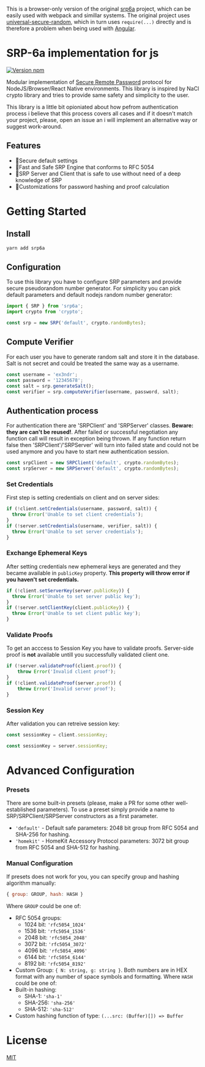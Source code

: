 This is a browser-only version of the original [srp6a](https://www.npmjs.com/package/srp6a) project, which can be easily
used with webpack and simillar systems. The original project uses [universal-secure-random](https://www.npmjs.com/package/universal-secure-random), which in turn uses `require(...)` directly and is therefore a problem when being
used with [Angular](https://angular.io/).

# SRP-6a implementation for js
[![Version npm](https://img.shields.io/npm/v/srp6a.svg?logo=npm)](https://www.npmjs.com/package/srp6a)

Modular implementation of [Secure Remote Password](http://srp.stanford.edu/) protocol for NodeJS/Browser/React Native environments. This library is inspired by NaCl crypto library and tries to provide same safety and simplicity to the user.

This library is a little bit opioniated about how pefrom authentication process i believe that this process covers all cases and if it doesn't match your project, please, open an issue an i will implement an alternative way or suggest work-around.

## Features
* 💪Secure default settings
* 🚀Fast and Safe SRP Engine that conforms to RFC 5054
* 🦺SRP Server and Client that is safe to use without need of a deep knowledge of SRP
* 🧐Customizations for password hashing and proof calculation

# Getting Started

## Install
```bash
yarn add srp6a
```

## Configuration
To use this library you have to configure SRP parameters and provide secure pseudorandom number generator. 
For simplicity you can pick default parameters and default nodejs random number generator:

```js
import { SRP } from 'srp6a';
import crypto from 'crypto';

const srp = new SRP('default', crypto.randomBytes);
```

## Compute Verifier
For each user you have to generate random salt and store it in the database. Salt is not secret and could be treated the same way as a username.

```js
const username = 'ex3ndr';
const password = '12345678';
const salt = srp.generateSalt();
const verifier = srp.computeVerifier(username, password, salt);
```

## Authentication process
For authentication there are 'SRPClient' and 'SRPServer' classes. **Beware: they are can't be reused!**. After failed or successful negotiation any function call will result in exception being thrown.
If any function return false then 'SRPClient'/'SRPServer' will turn into failed state and could not be used anymore and you have to start new authentication session.

```js
const srpClient = new SRPClient('default', crypto.randomBytes);
const srpServer = new SRPServer('default', crypto.randomBytes);
```

### Set Credentials
First step is setting credentials on client and on server sides:
```js
if (!client.setCredentials(username, password, salt)) {
  throw Error('Unable to set client credentials');
}
if (!server.setCredentials(username, verifier, salt)) {
  throw Error('Unable to set server credentials');
}
```

### Exchange Ephemeral Keys
After setting credentials new ephemeral keys are generated and they became available in `publicKey` property. **This property will throw error if you haven't set credentials.**
```js
if (!client.setServerKey(server.publicKey)) {
  throw Error('Unable to set server public key');
}
if (!server.setClientKey(client.publicKey)) {
  throw Error('Unable to set client public key');
}
```



### Validate Proofs
To get an acccess to Session Key you have to validate proofs. Server-side proof is **not** available untill you successfully validated client one.
```js
if (!server.validateProof(client.proof)) {
    throw Error('Invalid client proof');
}
if (!client.validateProof(server.proof)) {
    throw Error('Invalid server proof');
}
```

### Session Key
After validation you can retreive session key:
```js
const sessionKey = client.sessionKey;
```
```js
const sessionKey = server.sessionKey;
```

# Advanced Configuration
### Presets
There are some built-in presets (please, make a PR for some other well-established parameters). To use a preset simply provide a name to SRP/SRPClient/SRPServer constructors as a first parameter.
* ```'default'``` - Default safe parameters: 2048 bit group from RFC 5054 and SHA-256 for hashing.
* ```'homekit'``` - HomeKit Accessory Protocol parameters: 3072 bit group from RFC 5054 and SHA-512 for hashing.

### Manual Configuration
If presets does not work for you, you can specify group and hashing algorithm manually:
```js
{ group: GROUP, hash: HASH }
```
Where `GROUP` could be one of:
* RFC 5054 groups:
  * 1024 bit: `'rfc5054_1024'`
  * 1536 bit: `'rfc5054_1536'`
  * 2048 bit: `'rfc5054_2048'`
  * 3072 bit: `'rfc5054_3072'`
  * 4096 bit: `'rfc5054_4096'`
  * 6144 bit: `'rfc5054_6144'`
  * 8192 bit: `'rfc5054_8192'`
* Custom Group: ```{ N: string, g: string }```. Both numbers are in HEX format with any number of space symbols and formatting.
Where `HASH` could be one of:
* Built-in hashing:
  * SHA-1: `'sha-1'`
  * SHA-256: `'sha-256'`
  * SHA-512: `'sha-512'`
* Custom hashing function of type: ``` (...src: (Buffer)[]) => Buffer ```
# License
[MIT](LICENSE)

